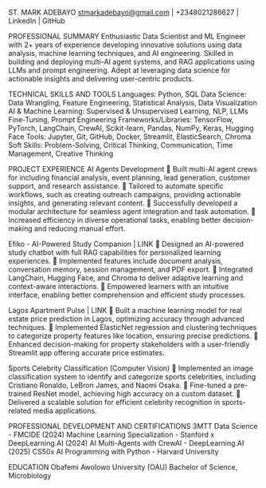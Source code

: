 ST. MARK ADEBAYO
stmarkadebayo@gmail.com | +2348021286627 | LinkedIn | GitHub

PROFESSIONAL SUMMARY
Enthusiastic Data Scientist and ML Engineer with 2+ years of experience developing innovative solutions using data
analysis, machine learning techniques, and AI engineering. Skilled in building and deploying multi-AI agent systems, and
RAG applications using LLMs and prompt engineering. Adept at leveraging data science for actionable insights and
delivering user-centric products. 

TECHNICAL SKILLS AND TOOLS
Languages: Python, SQL
Data Science: Data Wrangling, Feature Engineering, Statistical Analysis, Data Visualization
AI & Machine Learning: Supervised & Unsupervised Learning, NLP, LLMs Fine-Tuning, Prompt Engineering
Frameworks/Libraries: TensorFlow, PyTorch, LangChain, CrewAI, Scikit-learn, Pandas, NumPy, Keras, Hugging Face
Tools: Jupyter, Git, GitHub, Docker, Streamlit, ElasticSearch, Chroma
Soft Skills: Problem-Solving, Critical Thinking, Communication, Time Management, Creative Thinking

PROJECT EXPERIENCE
AI Agents Development
 Built multi-AI agent crews for including financial analysis, event planning, lead generation, customer support, and research assistance. 
 Tailored to automate specific workflows, such as creating outreach campaigns, providing actionable insights, and generating relevant content. 
 Successfully developed a modular architecture for seamless agent integration and task automation.  Increased efficiency in diverse operational tasks, enabling better decision-making and reducing manual effort. 

Efiko - AI-Powered Study Companion | LINK
 Designed an AI-powered study chatbot with full RAG capabilities for personalized learning experiences. 
 Implemented features include document analysis, conversation memory, session management, and PDF export. 
 Integrated LangChain, Hugging Face, and Chroma to deliver adaptive learning and context-aware interactions. 
 Empowered learners with an intuitive interface, enabling better comprehension and efficient study processes. 

Lagos Apartment Pulse | LINK
 Built a machine learning model for real estate price prediction in Lagos, optimizing accuracy through advanced techniques. 
 Implemented ElasticNet regression and clustering techniques to categorize property features like location, ensuring precise predictions. 
 Enhanced decision-making for property stakeholders with a user-friendly Streamlit app offering accurate price
estimates. 

Sports Celebrity Classification (Computer Vision)
 Implemented an image classification system to identify and categorize sports celebrities, including Cristiano Ronaldo, LeBron James, and Naomi Osaka. 
 Fine-tuned a pre-trained ResNet model, achieving high accuracy on a custom dataset. 
 Delivered a scalable solution for efficient celebrity recognition in sports-related media applications. 

PROFESSIONAL DEVELOPMENT AND CERTIFICATIONS
3MTT Data Science - FMCIDE (2024)
Machine Learning Specialization - Stanford x DeepLearning.AI (2024)
AI Multi-Agents with CrewAI - DeepLearning.AI (2025)
CS50x AI Programming with Python - Harvard University

EDUCATION
Obafemi Awolowo University (OAU)
Bachelor of Science, Microbiology